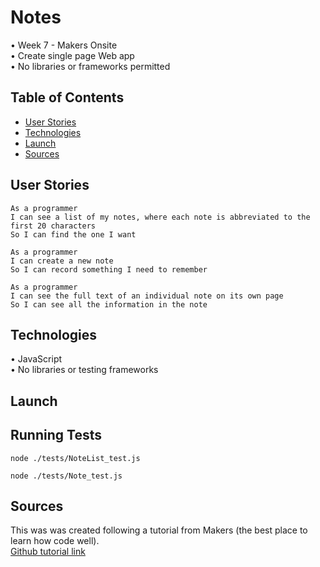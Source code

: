 # Notes

  • Week 7 - Makers Onsite  
  • Create single page Web app  
  • No libraries or frameworks permitted

## Table of Contents

* [User Stories](#user-stories)
* [Technologies](#technologies)
* [Launch](#launch)
* [Sources](#sources)

## User Stories

    As a programmer
    I can see a list of my notes, where each note is abbreviated to the first 20 characters
    So I can find the one I want

    As a programmer
    I can create a new note  
    So I can record something I need to remember

    As a programmer
    I can see the full text of an individual note on its own page
    So I can see all the information in the note

## Technologies

  • JavaScript  
  • No libraries or testing frameworks


## Launch

  ## Running Tests

    node ./tests/NoteList_test.js

    node ./tests/Note_test.js

## Sources

This was was created following a tutorial from Makers (the best place to learn how code well).  
[Github tutorial link](https://github.com/makersacademy/course/tree/master/further_javascript)
